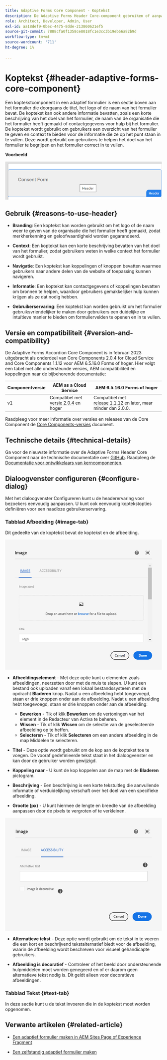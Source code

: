 ```yaml
---
title: Adaptive Forms Core Component - Koptekst
description: De Adaptive Forms Header Core-component gebruiken of aanpassen.
role: Architect, Developer, Admin, User
exl-id: aa18def9-0bec-4475-8dde-213860621ef5
source-git-commit: 7888cfa0f1358ce8018fc1e3cc3b19eb66a82b9d
workflow-type: tm+mt
source-wordcount: '711'
ht-degree: 1%

---
```


# Koptekst {#header-adaptive-forms-core-component}

Een koptekstcomponent in een adaptief formulier is een sectie boven aan het formulier die doorgaans de titel, het logo of de naam van het formulier bevat. De koptekst kan ook andere informatie bevatten, zoals een korte beschrijving van het doel van het formulier, de naam van de organisatie die het formulier heeft gemaakt of contactgegevens voor hulp bij het formulier. De koptekst wordt gebruikt om gebruikers een overzicht van het formulier te geven en context te bieden voor de informatie die ze op het punt staan in te vullen. Deze wordt gebruikt om gebruikers te helpen het doel van het formulier te begrijpen en het formulier correct in te vullen.

**Voorbeeld**

![](/help/adaptive-forms/assets/header.png)

## Gebruik {#reasons-to-use-header}

* **Branding**: Een koptekst kan worden gebruikt om het logo of de naam weer te geven van de organisatie die het formulier heeft gemaakt, zodat merkherkenning en geloofwaardigheid worden gegarandeerd.

* **Context**: Een koptekst kan een korte beschrijving bevatten van het doel van het formulier, zodat gebruikers weten in welke context het formulier wordt gebruikt.

* **Navigatie**: Een koptekst kan koppelingen of knoppen bevatten waarmee gebruikers naar andere delen van de website of toepassing kunnen navigeren.

* **Informatie**: Een koptekst kan contactgegevens of koppelingen bevatten om bronnen te helpen, waardoor gebruikers gemakkelijker hulp kunnen krijgen als ze dat nodig hebben.

* **Gebruikerservaring**: Een koptekst kan worden gebruikt om het formulier gebruiksvriendelijker te maken door gebruikers een duidelijke en intuïtieve manier te bieden om formuliervelden te openen en in te vullen.

## Versie en compatibiliteit {#version-and-compatibility}

De Adaptive Forms Accordion Core Component is in februari 2023 uitgebracht als onderdeel van Core Components 2.0.4 for Cloud Service and Core Components 1.1.12 voor AEM 6.5.16.0 Forms of hoger. Hier volgt een tabel met alle ondersteunde versies, AEM compatibiliteit en koppelingen naar de bijbehorende documentatie:

| Componentversie | AEM as a Cloud Service | AEM 6.5.16.0 Forms of hoger |
|---|---|---|
| v1 | Compatibel met<br>[versie 2.0.4](/help/adaptive-forms/version.md) en hoger | Compatibel met<br>[release 1.1.12](/help/adaptive-forms/version.md) en later, maar minder dan 2.0.0. |

Raadpleeg voor meer informatie over versies en releases van de Core Component de [Core Components-versies](/help/adaptive-forms/version.md) document.


<!-- ## Sample Component Output {#sample-component-output}

To experience the Accordion Component as well as see examples of its configuration options as well as HTML and JSON output, visit the [Component Library](https://adobe.com/go/aem_cmp_library_accordion). -->


## Technische details {#technical-details}

Ga voor de nieuwste informatie over de Adaptive Forms Header Core Component naar de technische documentatie over [GitHub](https://github.com/adobe/aem-core-forms-components/tree/master/ui.af.apps/src/main/content/jcr_root/apps/core/fd/components/form/pageheader/v1/pageheader). Raadpleeg de [Documentatie voor ontwikkelaars van kerncomponenten](/help/developing/overview.md).

## Dialoogvenster configureren {#configure-dialog}

Met het dialoogvenster Configureren kunt u de headerervaring voor bezoekers eenvoudig aanpassen. U kunt ook eenvoudig koptekstopties definiëren voor een naadloze gebruikerservaring.

### Tabblad Afbeelding {#image-tab}

Dit gedeelte van de koptekst bevat de koptekst en de afbeelding.

![Afbeelding, tabblad](/help/adaptive-forms/assets/header_image.png)

* **Afbeeldingselement** - Met deze optie kunt u elementen zoals afbeeldingen, neerzetten door met de muis te slepen. U kunt een bestand ook uploaden vanaf een lokaal bestandssysteem met de opdracht **Bladeren** knop. Nadat u een afbeelding hebt toegevoegd, staan er drie knoppen onder aan de afbeelding. Nadat u een afbeelding hebt toegevoegd, staan er drie knoppen onder aan de afbeelding:
   * **Bewerken** - Tik of klik **Bewerken** om de vertoningen van het element in de Redacteur van Activa te beheren.
   * **Wissen** - Tik of klik **Wissen** om de selectie van de geselecteerde afbeelding op te heffen.
   * **Selecteren** - Tik of klik **Selecteren**  om een andere afbeelding in de map Middelen te selecteren.

* **Titel** - Deze optie wordt gebruikt om de kop aan de koptekst toe te voegen. De vooraf gedefinieerde tekst staat in het dialoogvenster en kan door de gebruiker worden gewijzigd.
* **Koppeling naar** - U kunt de kop koppelen aan de map met de **Bladeren** pictogram.
* **Beschrijving** - Een beschrijving is een korte tekstuitleg die aanvullende informatie of verduidelijking verschaft over het doel van een specifieke afbeelding.
* **Grootte (px)** - U kunt hiermee de lengte en breedte van de afbeelding aanpassen door de pixels te vergroten of te verkleinen.

![toegankelijkheidstab](/help/adaptive-forms/assets/header_accessibility.png)

* **Alternatieve tekst** - Deze optie wordt gebruikt om de tekst in te voeren die een kort en beschrijvend tekstalternatief biedt voor de afbeelding, waarin de afbeelding wordt beschreven voor visueel gehandicapte gebruikers.

* **Afbeelding is decoratief** - Controleer of het beeld door ondersteunende hulpmiddelen moet worden genegeerd en of er daarom geen alternatieve tekst nodig is. Dit geldt alleen voor decoratieve afbeeldingen.

### Tabblad Tekst {#text-tab}

In deze sectie kunt u de tekst invoeren die in de koptekst moet worden opgenomen.

## Verwante artikelen {#related-article}

* [Een adaptief formulier maken in AEM Sites Page of Experience Fragment](https://experienceleague.adobe.com/docs/experience-manager-cloud-service/content/forms/adaptive-forms-authoring/create-or-add-an-adaptive-form-to-aem-sites-page.html)

* [Een zelfstandig adaptief formulier maken](https://experienceleague.adobe.com/docs/experience-manager-cloud-service/content/forms/adaptive-forms-authoring/authoring-adaptive-forms-core-components/create-an-adaptive-form-on-forms-cs/creating-adaptive-form-core-components.html)
